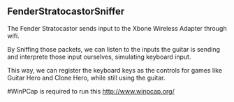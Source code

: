 
## FenderStratocastorSniffer

The Fender Stratocastor sends input to the Xbone Wireless Adapter through wifi.

By Sniffing those packets, we can listen to the inputs the guitar is sending and interprete those input ourselves, simulating keyboard input.

This way, we can register the keyboard keys as the controls for games like Guitar Hero and Clone Hero, while still using the guitar.

#WinPCap is required to run this http://www.winpcap.org/
